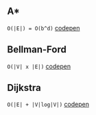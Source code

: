 ## A*
`O(|E|) = O(b^d)`
[codepen](https://codepen.io/ALawliet/pen/JrZVMR)

## Bellman-Ford
`O(|V| x |E|)`
[codepen](https://codepen.io/ALawliet/pen/RLBeyq)

## Dijkstra
`O(|E| + |V|log|V|)`
[codepen](https://codepen.io/ALawliet/pen/XeBQBW)